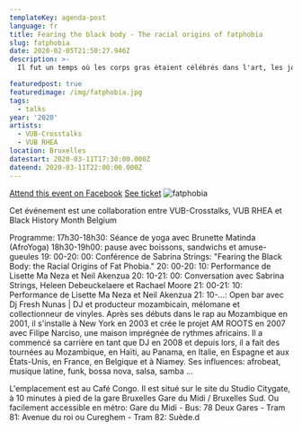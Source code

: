 ```yaml
---
templateKey: agenda-post
language: fr
title: Fearing the black body - The racial origins of fatphobia
slug: fatphobia
date: 2020-02-05T21:50:27.946Z
description: >-
  Il fut un temps où les corps gras étaient célébrés dans l'art, les journaux, les magazines et les revues médicales, mais tout cela a changé au XVIIIe siècle, lorsque la graisse s'est associée à l'idée que les personnes à la peau colorée étaient des sauvages racialement inférieurs. Au cours de cet événement, qui fait partie du programme du Mois de l'histoire des Noirs en Belgique, vous apprendrez et découvrirez comment ce changement continue de hanter les corps noirs jusqu'à ce jour. Avec Sabrina Strings (auteur de craindre le corps noir), Lisette Ma Neza (championne de slam poésie), Brunette Matinda (Afroyoga), Heleen Debeuckelaere (écrivain) et Rachael Moore (coordinatrice RainbowHouse)

featuredpost: true
featuredimage: /img/fatphobia.jpg
tags:
  - talks
year: '2020'
artists:
  - VUB-Crosstalks
  - VUB RHEA
location: Bruxelles
datestart: 2020-03-11T17:30:00.000Z
dateend: 2020-03-11T22:00:00.000Z
---
```

[Attend this event on Facebook](https://www.facebook.com/events/2518708328397103/)
[See ticket](https://www.vub.be/en/events/2020/black-history-month-belgium-the-racial-origins-of-fat-phobia?fbclid=IwAR2e1B978A0IkxTD0_aB-MnyX292sUadV3N6Hxam12eHHDSLwtiBFxSC0k8)
![fatphobia](/img/fatphobia.jpg "fatphobia")

Cet événement est une collaboration entre VUB-Crosstalks, VUB RHEA et Black History Month Belgium

Programme:
17h30-18h30: Séance de yoga avec Brunette Matinda (AfroYoga)
18h30-19h00: pause avec boissons, sandwichs et amuse-gueules
19: 00-20: 00: Conférence de Sabrina Strings: "Fearing the Black Body: the Racial Origins of Fat Phobia."
20: 00-20: 10: Performance de Lisette Ma Neza et Neil Akenzua
20: 10-21: 00: Conversation avec Sabrina Strings, Heleen Debeuckelaere et Rachael Moore
21: 00-21: 10: Performance de Lisette Ma Neza et Neil Akenzua
21: 10-…: Open bar avec Dj Fresh Nunas | DJ et producteur mozambicain, mélomane et collectionneur de vinyles. Après ses débuts dans le rap au Mozambique en 2001, il s'installe à New York en 2003 et crée le projet AM ROOTS en 2007 avec Filipe Narciso, une maison imprégnée de rythmes africains. Il a commencé sa carrière en tant que DJ en 2008 et depuis lors, il a fait des tournées au Mozambique, en Haïti, au Panama, en Italie, en Espagne et aux États-Unis, en France, en Belgique et à Niamey. Ses influences: afrobeat, musique latine, funk, bossa nova, salsa, samba ...

L'emplacement est au Café Congo. Il est situé sur le site du Studio Citygate, à 10 minutes à pied de la gare Bruxelles Gare du Midi / Bruxelles Sud. Ou facilement accessible en métro: Gare du Midi - Bus: 78 Deux Gares - Tram 81: Avenue du roi ou Cureghem - Tram 82: Suède.d
